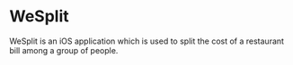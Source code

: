 # WeSplit
WeSplit is an iOS application which is used to split the cost of a restaurant bill among a group of people.
